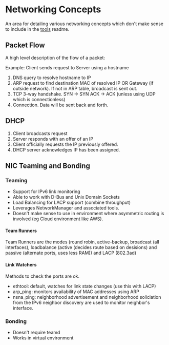 # Networking Concepts

An area for detailing various networking concepts which don't make sense to include in the [tools](./tools.md) readme.

## Packet Flow

A high level description of the flow of a packet:

Example: Client sends request to Server using a hostname

1. DNS query to resolve hostname to IP
2. ARP request to find destination MAC of resolved IP OR Gateway (if outside network). If not in ARP table, broadcast is sent out.
3. TCP 3-way handshake. SYN -> SYN ACK -> ACK (unless using UDP which is connectionless)
4. Connection. Data will be sent back and forth.

## DHCP

1. Client broadcasts request
2. Server responds with an offer of an IP
3. Client officially requests the IP previously offered.
4. DHCP server acknowledges IP has been assigned.

## NIC Teaming and Bonding

### Teaming

- Support for IPv6 link monitoring
- Able to work with D-Bus and Unix Domain Sockets
- Load Balancing for LACP support (combine throughput)
- Leverages NetworkManager and associated tools.
- Doesn't make sense to use in environment where asymmetric routing is involved (eg Cloud environment like AWS).

#### Team Runners

Team Runners are the modes (round robin, active-backup, broadcast (all interfaces), loadbalance (active (decides route based on desisions) and passive (alternate ports, uses less RAM)) and LACP (802.3ad)

#### Link Watchers

Methods to check the ports are ok.

- ethtool: default, watches for link state changes (use this with LACP)
- arp_ping: monitors availability of MAC addresses using ARP
- nsna_ping: neighborhood advertisement and neighborhood soliciation from the IPv6 neighbor discovery are used to monitor neighbor's interface.

### Bonding

- Doesn't require teamd
- Works in virtual environment
